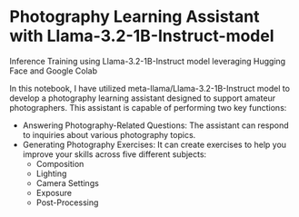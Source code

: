# Photography Learning Assistant with Llama-3.2-1B-Instruct-model
Inference Training using Llama-3.2-1B-Instruct model leveraging Hugging Face and Google Colab 

In this notebook, I have utilized meta-llama/Llama-3.2-1B-Instruct model to develop a photography learning assistant designed to support amateur photographers. This assistant is capable of performing two key functions:

* Answering Photography-Related Questions: The assistant can respond to inquiries about various photography topics.
* Generating Photography Exercises: It can create exercises to help you improve your skills across five different subjects:
  - Composition
  - Lighting
  - Camera Settings
  - Exposure
  - Post-Processing
